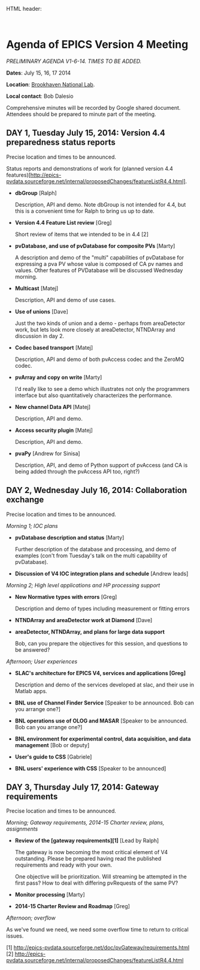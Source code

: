 HTML header:
    <link rel="stylesheet" type="text/css" href="../../base.css" />
    <link rel="stylesheet" type="text/css"   href="../../epicsv4.css" />

<br />

# Agenda of EPICS Version 4 Meeting

*PRELIMINARY AGENDA V1-6-14. TIMES TO BE ADDED.*

**Dates**: July 15, 16, 17 2014

**Location**: [Brookhaven National Lab](http://www.bnl.gov/world/).

**Local contact**: Bob Dalesio

Comprehensive minutes will be recorded by Google shared document. Attendees should be prepared to minute part of the meeting.

DAY 1, Tuesday July 15, 2014: Version 4.4 preparedness status reports
-
Precise location and times to be announced.

Status reports and demonstrations of work for (planned version 4.4 features)[http://epics-pvdata.sourceforge.net/internal/proposedChanges/featureListR4.4.html].

* **dbGroup** [Ralph]

    Description, API and demo. Note dbGroup is not intended for 4.4, but this is a convenient time for Ralph to bring us up to date.

* **Version 4.4 Feature List review** [Greg]

    Short review of items that we intended to be in 4.4 [2]

* **pvDatabase, and use of pvDatabase for composite PVs** [Marty]

    A description and demo of the "multi" capabilities of pvDatabase for
	expressing a pva PV whose value is composed of CA pv names and values.
	Other features of PVDatabase will be discussed Wednesday morning.
	
* **Multicast** [Matej]

    Description, API and demo of use cases.

* **Use of unions** [Dave]

    Just the two kinds of union and a demo - perhaps from areaDetector work,
but lets look more closely at areaDetector, NTNDArray and discussion in day 2.
 
* **Codec based transport** [Matej]

    Description, API and demo of both pvAccess codec and the ZeroMQ codec.

* **pvArray and copy on write** [Marty]

    I'd really like to see a demo which illustrates not only the 
programmers interface but also quantitatively characterizes the 
performance.

* **New channel Data API** [Matej]

    Description, API and demo. 

* **Access security plugin** [Matej]

    Description, API and demo.

* **pvaPy** [Andrew for Sinisa]

    Description, API, and demo of Python support of pvAccess (and CA is being added through the pvAccess API too, right?)
	
DAY 2, Wednesday July 16, 2014: Collaboration exchange
-
Precise location and times to be announced.

*Morning 1; IOC plans*

* **pvDatabase description and status** [Marty]

    Further description of the database and processing, and demo of examples (con't from Tuesday's talk on the multi capability of pvDatabase).

* **Discussion of V4 IOC integration plans and schedule** [Andrew leads]

*Morning 2; High level applications and HP processing support*

* **New Normative types with errors** [Greg]

    Description and demo of types including measurement or fitting errors

* **NTNDArray and areaDetector work at Diamond** [Dave]

* **areaDetector, NTNDArray, and plans for large data support**

    Bob, can you prepare the objectives for this session, and questions to be answered?


*Afternoon; User experiences*

* **SLAC's architecture for EPICS V4, services and applications [Greg]**

    Description and demo of the services developed at slac, and their use in Matlab apps.

* **BNL use of Channel Finder Service** [Speaker to be announced. Bob can you arrange one?]

* **BNL operations use of OLOG and MASAR** [Speaker to be announced. Bob can you arrange one?]

* **BNL environment for experimental control, data acquisition, and data management** [Bob or deputy]

* **User's guide to CSS** [Gabriele]

* **BNL users' experience with CSS** [Speaker to be announced]



DAY 3, Thursday July 17, 2014: Gateway requirements
-
Precise location and times to be announced.

*Morning; Gateway requirements, 2014-15 Charter review, plans, assignments*

* **Review of the [gateway requirements][1]** [Lead by Ralph]

    The gateway is now becoming the most critical element of V4 outstanding. Please be prepared having read the published requirements and ready with your own.

    One objective will be prioritization. Will streaming be attempted in the first pass? How to deal with differing pvRequests of the same PV?

* **Monitor processing** [Marty]

* **2014-15 Charter Review and Roadmap** [Greg]    

*Afternoon; overflow*

As we've found we need, we need some overflow time to return to critical issues.

[1] http://epics-pvdata.sourceforge.net/doc/pvGateway/requirements.html
[2] http://epics-pvdata.sourceforge.net/internal/proposedChanges/featureListR4.4.html

